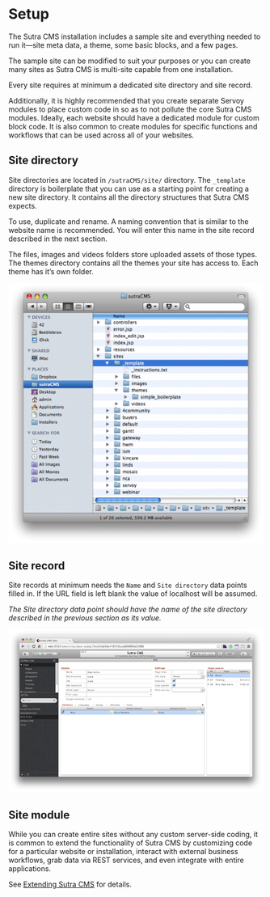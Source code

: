 # Setup

<!-- toc -->

The Sutra CMS installation includes a sample site and everything needed
to run it—site meta data, a theme, some basic blocks, and a few pages.

The sample site can be modified to suit your purposes or you can create
many sites as Sutra CMS is multi-site capable from one installation.

Every site requires at minimum a dedicated site directory and site
record.

Additionally, it is highly recommended that you create separate Servoy
modules to place custom code in so as to not pollute the core Sutra CMS
modules. Ideally, each website should have a dedicated module for custom
block code. It is also common to create modules for specific functions
and workflows that can be used across all of your websites.


## Site directory

Site directories are located in `/sutraCMS/site/` directory. The
`_template` directory is boilerplate that you can use as a starting
point for creating a new site directory. It contains all the directory
structures that Sutra CMS expects.

To use, duplicate and rename. A naming convention that is similar to the
website name is recommended. You will enter this name in the site record
described in the next section.

The files, images and videos folders store uploaded assets of those
types. The themes directory contains all the themes your site has access
to. Each theme has it’s own folder.

![](../assets/site-directory.png)


## Site record

Site records at minimum needs the `Name` and `Site directory` data
points filled in. If the URL field is left blank the value of localhost
will be assumed.

*The Site directory data point should have the name of the site
directory described in the previous section as its value.*

![](../assets/site-record.png)


## Site module

While you can create entire sites without any custom server-side coding,
it is common to extend the functionality of Sutra CMS by customizing
code for a particular website or installation, interact with external
business workflows, grab data via REST services, and even integrate with
entire applications.

See [Extending Sutra CMS](developer/extending-cms.md) for details.
